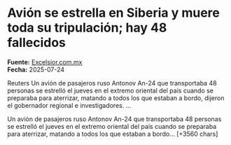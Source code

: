 # Avión se estrella en Siberia y muere toda su tripulación; hay 48 fallecidos

**Fuente:** [Excelsior.com.mx](https://www.excelsior.com.mx/global/avion-ruso-choca-siberia-48-muertos/1728891)  
**Fecha:** 2025-07-24

Reuters
Un avión de pasajeros ruso Antonov An-24 que transportaba 48 personas se estrelló el jueves en el extremo oriental del país cuando se preparaba para aterrizar, matando a todos los que estaban a bordo, dijeron el gobernador regional e investigadores. …

Un avión de pasajeros ruso Antonov An-24 que transportaba 48 personas se estrelló el jueves en el extremo oriental del país cuando se preparaba para aterrizar, matando a todos los que estaban a bordo… [+3560 chars]
